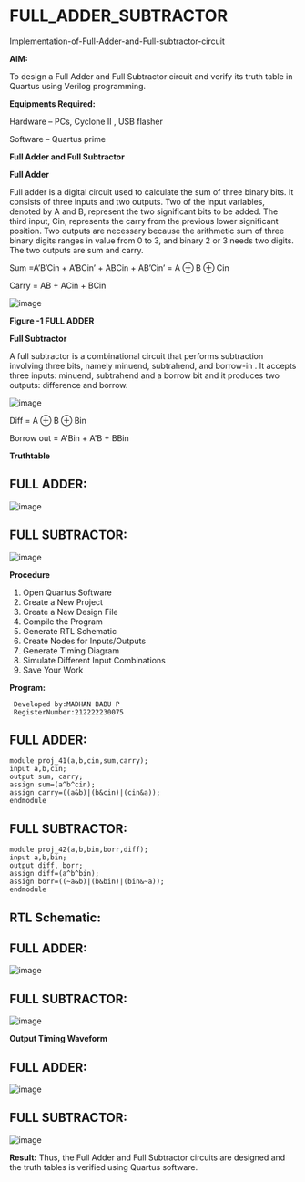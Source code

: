 # FULL_ADDER_SUBTRACTOR

Implementation-of-Full-Adder-and-Full-subtractor-circuit

**AIM:**

To design a Full Adder and Full Subtractor circuit and verify its truth table in Quartus using Verilog programming.

**Equipments Required:**

Hardware – PCs, Cyclone II , USB flasher

Software – Quartus prime

**Full Adder and Full Subtractor**

**Full Adder**

Full adder is a digital circuit used to calculate the sum of three binary bits. It consists of three inputs and two outputs. Two of the input variables, denoted by A and B, represent the two significant bits to be added. The third input, Cin, represents the carry from the previous lower significant position. Two outputs are necessary because the arithmetic sum of three binary digits ranges in value from 0 to 3, and binary 2 or 3 needs two digits. The two outputs are sum and carry.

Sum =A’B’Cin + A’BCin’ + ABCin + AB’Cin’ = A ⊕ B ⊕ Cin 

Carry = AB + ACin + BCin

![image](https://github.com/naavaneetha/FULL_ADDER_SUBTRACTOR/assets/154305477/0f30ba51-5ffb-4198-845f-18e054f675e7)

**Figure -1 FULL ADDER**

**Full Subtractor**

A full subtractor is a combinational circuit that performs subtraction involving three bits, namely minuend, subtrahend, and borrow-in . It accepts three inputs: minuend, subtrahend and a borrow bit and it produces two outputs: difference and borrow.

![image](https://github.com/naavaneetha/FULL_ADDER_SUBTRACTOR/assets/154305477/02b24f51-ab51-4304-9ad6-7b81ffc1ead5)

Diff = A ⊕ B ⊕ Bin 

Borrow out = A'Bin + A'B + BBin

**Truthtable**
## FULL ADDER:
![image](https://github.com/user-attachments/assets/fb1ca712-611b-45b5-8f7c-29d7d29be42b)

## FULL SUBTRACTOR:
![image](https://github.com/user-attachments/assets/6e9cb533-0f34-4538-8883-acc666ebca41)

**Procedure**
1. Open Quartus Software   
2. Create a New Project  
3. Create a New Design File  
4. Compile the Program  
5. Generate RTL Schematic  
6. Create Nodes for Inputs/Outputs  
7. Generate Timing Diagram  
8. Simulate Different Input Combinations  
9. Save Your Work  

**Program:**
```
 Developed by:MADHAN BABU P
 RegisterNumber:212222230075
```
## FULL ADDER:
```
module proj_41(a,b,cin,sum,carry);
input a,b,cin;
output sum, carry;
assign sum=(a^b^cin);
assign carry=((a&b)|(b&cin)|(cin&a));
endmodule
```

## FULL SUBTRACTOR:
```
module proj_42(a,b,bin,borr,diff);
input a,b,bin;
output diff, borr;
assign diff=(a^b^bin);
assign borr=((~a&b)|(b&bin)|(bin&~a));
endmodule
```

## RTL Schematic:
## FULL ADDER:
![image](https://github.com/user-attachments/assets/b4f05a08-05de-4600-8f74-608be2fcd923)

## FULL SUBTRACTOR:
![image](https://github.com/user-attachments/assets/13bb6559-57ea-488e-a939-1d5b065c1cb6)

**Output Timing Waveform**
## FULL ADDER:
![image](https://github.com/user-attachments/assets/d49a074d-bf33-4198-922f-ac295f290ad4)
## FULL SUBTRACTOR:
![image](https://github.com/user-attachments/assets/fb9853a5-657d-4434-bf49-e7ef72331966)

**Result:**
Thus, the Full Adder and Full Subtractor circuits are designed and the truth tables is verified using Quartus software.



